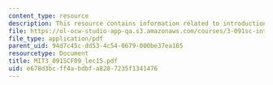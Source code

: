 ```yaml
---
content_type: resource
description: This resource contains information related to introduction to crystallography.
file: https://ol-ocw-studio-app-qa.s3.amazonaws.com/courses/3-091sc-introduction-to-solid-state-chemistry-fall-2010/e678d3bcff4abdbfa8207235f1341476_MIT3_091SCF09_lec15.pdf
file_type: application/pdf
parent_uid: 94d7c45c-dd53-4c54-0679-000be37ea165
resourcetype: Document
title: MIT3_091SCF09_lec15.pdf
uid: e678d3bc-ff4a-bdbf-a820-7235f1341476
---
```

